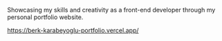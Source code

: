 Showcasing my skills and creativity as a front-end developer through my personal portfolio website.

https://berk-karabeyoglu-portfolio.vercel.app/
